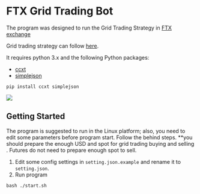 
# FTX Grid Trading Bot

The program was designed to run the Grid Trading Strategy in [FTX exchange](https://ftx.com/#a=1815639)
 
Grid trading strategy can follow [here](https://www.gridtradingcourse.com/articles/what-is-grid-trading.php).


It requires python 3.x and the following Python packages:
* [ccxt](https://github.com/ccxt/ccxt)
* [simplejson](https://pypi.org/project/simplejson/)
```
pip install ccxt simplejson
```
![](https://github.com/HenrisonTao/ftx_grid_trading_bot/blob/master/sample.png)

## Getting Started
The program is suggested to run in the Linux platform; also, you need to edit some parameters before program start. Follow the behind steps. 
**you should prepare the enough USD and spot for grid trading buying and selling . Futures do not need to prepare enough spot to sell.
1. Edit some config settings in `setting.json.example` and rename it to `setting.json`.
2. Run program
```
bash ./start.sh
```
